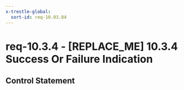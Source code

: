 ```yaml
---
x-trestle-global:
  sort-id: req-10.03.04
---
```


# req-10.3.4 - \[REPLACE_ME\] 10.3.4 Success Or Failure Indication

## Control Statement
